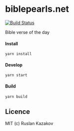 # biblepearls.net

[![Build Status](https://travis-ci.org/bibleapi/biblepearls.net.svg?branch=master)](https://travis-ci.org/bibleapi/biblepearls.net)

Bible verse of the day

#### Install

```
yarn install
```

#### Develop

```
yarn start
```

#### Build

```
yarn build
```


## Licence

MIT (c) Ruslan Kazakov

